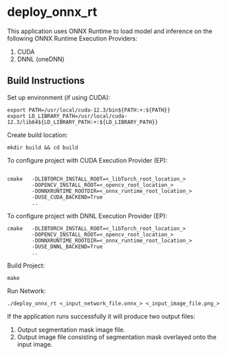 # deploy_onnx_rt
This application uses ONNX Runtime to load model and inference on the following ONNX Runtime Execution Providers:

1) CUDA
2) DNNL (oneDNN)

## Build Instructions
Set up environment (if using CUDA):

```
export PATH=/usr/local/cuda-12.3/bin${PATH:+:${PATH}}
export LD_LIBRARY_PATH=/usr/local/cuda-12.3/lib64${LD_LIBRARY_PATH:+:${LD_LIBRARY_PATH}}
```

Create build location:

```
mkdir build && cd build

```

To configure project with CUDA Execution Provider (EP):

```

cmake   -DLIBTORCH_INSTALL_ROOT=<_libTorch_root_location_> 
        -DOPENCV_INSTALL_ROOT=<_opencv_root_location_> 
        -DONNXRUNTIME_ROOTDIR=<_onnx_runtime_root_location_>
        -DUSE_CUDA_BACKEND=True
        ..

```

To configure project with DNNL Execution Provider (EP):

```
cmake   -DLIBTORCH_INSTALL_ROOT=<_libTorch_root_location_> 
        -DOPENCV_INSTALL_ROOT=<_opencv_root_location_> 
        -DONNXRUNTIME_ROOTDIR=<_onnx_runtime_root_location_>
        -DUSE_DNNL_BACKEND=True
        ..

```

Build Project:

```
make
```

Run Network:

```
./deploy_onnx_rt <_input_network_file.onnx_> <_input_image_file.png_>
```

If the application runs successfully it will produce two output files:

1) Output segmentation mask image file.
2) Output image file consisting of segmentation mask overlayed onto the input image.